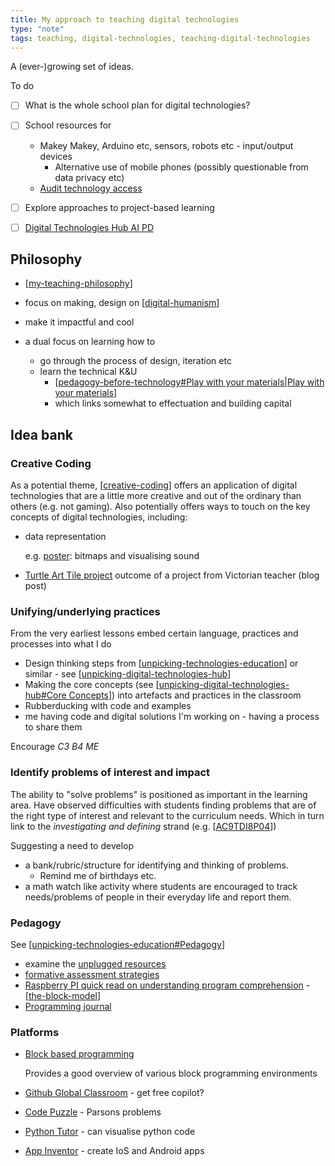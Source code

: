 ```yaml
---
title: My approach to teaching digital technologies
type: "note"
tags: teaching, digital-technologies, teaching-digital-technologies
---
```




A (ever-)growing set of ideas.

To do

- [ ] What is the whole school plan for digital technologies?
- [ ] School resources for

    - Makey Makey, Arduino etc, sensors, robots etc - input/output devices
        - Alternative use of mobile phones (possibly questionable from data privacy etc)
    - [Audit technology access](https://www.digitaltechnologieshub.edu.au/plan-and-prepare/school-implementation/how-to-audit-school-resources/)

- [ ] Explore approaches to project-based learning
- [ ] [Digital Technologies Hub AI PD](https://www.digitaltechnologieshub.edu.au/understanding-dt/professional-learning/ai-professional-learning/ai-professional-learning-secondary-teacher/)


## Philosophy

- [[my-teaching-philosophy]]

- focus on making, design on [[digital-humanism]]
- make it impactful and cool
- a dual focus on learning how to

    - go through the process of design, iteration etc
    - learn the technical K&U
        - [[pedagogy-before-technology#Play with your materials|Play with your materials]]
        - which links somewhat to effectuation and building capital


## Idea bank

### Creative Coding

As a potential theme, [[creative-coding]] offers an application of digital technologies that are a little more creative and out of the ordinary than others (e.g. not gaming). Also potentially offers ways to touch on the key concepts of digital technologies, including:

- data representation 

    e.g. [poster](https://www.digitaltechnologieshub.edu.au/media/3fuctust/data-representation_a3_webyr7-10.pdf): bitmaps and visualising sound

- [Turtle Art Tile project](https://billkerr2.blogspot.com/2023/11/turtle-art-tile-project-conclusion.html) outcome of a project from Victorian teacher (blog post)

### Unifying/underlying practices

From the very earliest lessons embed certain language, practices and processes into what I do

- Design thinking steps from [[unpicking-technologies-education]] or similar - see [[unpicking-digital-technologies-hub]]
- Making the core concepts (see [[unpicking-digital-technologies-hub#Core Concepts]]) into artefacts and practices in the classroom
- Rubberducking with code and examples
- me having code and digital solutions I'm working on - having a process to share them

Encourage _C3 B4 ME_

### Identify problems of interest and impact

The ability to "solve problems" is positioned as important in the learning area. Have observed difficulties with students finding problems that are of the right type of interest and relevant to the curriculum needs. Which in turn link to the _investigating and defining_ strand (e.g. [[AC9TDI8P04]])

Suggesting a need to develop

- a bank/rubric/structure for identifying and thinking of problems.
    - Remind me of birthdays etc.
- a math watch like activity where students are encouraged to track needs/problems of people in their everyday life and report them.

### Pedagogy 

See [[unpicking-technologies-education#Pedagogy]]

- examine the [unplugged resources](https://www.digitaltechnologieshub.edu.au/teach-and-assess/effective-pedagogies/teaching-unplugged/)
- [formative assessment strategies](https://www.digitaltechnologieshub.edu.au/teach-and-assess/effective-pedagogies/formative-assessment-strategies/)
- [Raspberry PI quick read on understanding program comprehension](https://raspberrypi-education.s3-eu-west-1.amazonaws.com/Quick+Reads/Pedagogy+Quick+Read+12+-+Block+Model.pdf) - [[the-block-model]]
- [Programming journal](https://bjc.edc.org/bjc-r/cur/programming/1-introduction/3-drawing/7-programming-journal.html?topic=nyc_bjc%2F1-intro-loops.topic&course=bjc4nyc.html&novideo=&noassignment=)

### Platforms

- [Block based programming](https://textbooks.cs.ksu.edu/tlcs/3-cs-teaching-approaches/03-block-based-programming/index.html)

    Provides a good overview of various block programming environments

- [Github Global Classroom](https://docs.github.com/en/education/explore-the-benefits-of-teaching-and-learning-with-github-education/github-global-campus-for-teachers/about-github-global-campus-for-teachers) - get free copilot?
- [Code Puzzle](https://www.codepuzzle.io/) - Parsons problems
- [Python Tutor](https://pythontutor.com/python-compiler.html#mode=edit) - can visualise python code
- [App Inventor](https://appinventor.mit.edu/) - create IoS and Android apps



[//begin]: # "Autogenerated link references for markdown compatibility"
[my-teaching-philosophy]: ../my-teaching-philosophy "My Teaching Philosophy"
[digital-humanism]: ../../computing/digital-humanism "Digital Humanism"
[pedagogy-before-technology#Play with your materials|Play with your materials]: ../../Design/pedagogy-before-technology "Pedagogy before technology"
[creative-coding]: ../Digital_Technologies/creative-coding "Creative Coding"
[unpicking-technologies-education]: ../Digital_Technologies/unpicking-technologies-education "Unpicking technologies education"
[unpicking-digital-technologies-hub]: ../Digital_Technologies/unpicking-digital-technologies-hub "Unpicking the Digital Technologies Hub"
[unpicking-digital-technologies-hub#Core Concepts]: ../Digital_Technologies/unpicking-digital-technologies-hub "Unpicking the Digital Technologies Hub"
[AC9TDI8P04]: ../Curriculum/v9/Technologies/AC9TDI8P04 "AC9TDI8P04"
[unpicking-technologies-education#Pedagogy]: ../Digital_Technologies/unpicking-technologies-education "Unpicking technologies education"
[the-block-model]: the-block-model "The block model"
[//end]: # "Autogenerated link references"